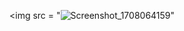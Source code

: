 <img src = "![Screenshot_1708064159](https://github.com/4072-jenish/leb-work1.1/assets/150036720/a5c4da03-4430-40ad-b713-3054f6fcaae2)"


